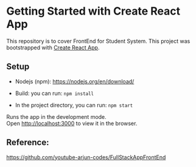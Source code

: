 # Getting Started with Create React App
This repository is to cover FrontEnd for Student System.
This project was bootstrapped with [Create React App](https://github.com/facebook/create-react-app).

## Setup
- Nodejs (npm): https://nodejs.org/en/download/ 

- Build: you can run: `npm install`
- In the project directory, you can run: `npm start`

Runs the app in the development mode.\
Open [http://localhost:3000](http://localhost:3000) to view it in the browser.

## Reference:
https://github.com/youtube-arjun-codes/FullStackAppFrontEnd